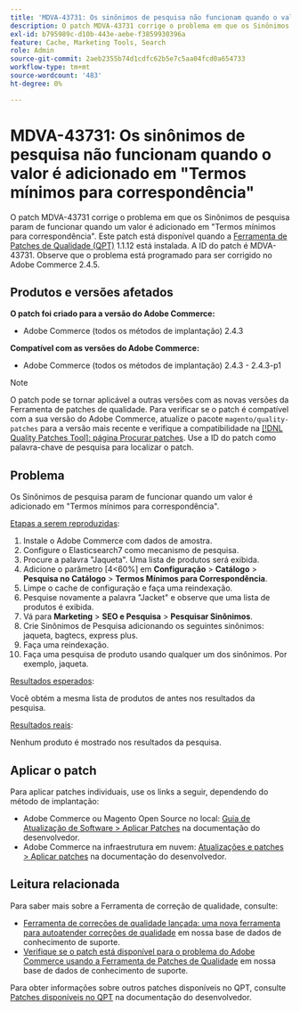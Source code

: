 ```yaml
---
title: 'MDVA-43731: Os sinônimos de pesquisa não funcionam quando o valor é adicionado em "Termos mínimos para correspondência"'
description: O patch MDVA-43731 corrige o problema em que os Sinônimos de pesquisa param de funcionar quando um valor é adicionado em "Termos mínimos para correspondência". Este patch está disponível quando a [Ferramenta de correções de qualidade (QPT)](/help/announcements/adobe-commerce-announcements/magento-quality-patches-released-new-tool-to-self-serve-quality-patches.md) 1.1.12 está instalada. A ID do patch é MDVA-43731. Observe que o problema está programado para ser corrigido no Adobe Commerce 2.4.5.
exl-id: b795989c-d10b-443e-aebe-f3859930396a
feature: Cache, Marketing Tools, Search
role: Admin
source-git-commit: 2aeb2355b74d1cdfc62b5e7c5aa04fcd0a654733
workflow-type: tm+mt
source-wordcount: '483'
ht-degree: 0%

---
```


# MDVA-43731: Os sinônimos de pesquisa não funcionam quando o valor é adicionado em &quot;Termos mínimos para correspondência&quot;

O patch MDVA-43731 corrige o problema em que os Sinônimos de pesquisa param de funcionar quando um valor é adicionado em &quot;Termos mínimos para correspondência&quot;. Este patch está disponível quando a [Ferramenta de Patches de Qualidade (QPT)](/help/announcements/adobe-commerce-announcements/magento-quality-patches-released-new-tool-to-self-serve-quality-patches.md) 1.1.12 está instalada. A ID do patch é MDVA-43731. Observe que o problema está programado para ser corrigido no Adobe Commerce 2.4.5.

## Produtos e versões afetados

**O patch foi criado para a versão do Adobe Commerce:**

* Adobe Commerce (todos os métodos de implantação) 2.4.3

**Compatível com as versões do Adobe Commerce:**

* Adobe Commerce (todos os métodos de implantação) 2.4.3 - 2.4.3-p1

>[!NOTE]
>
>O patch pode se tornar aplicável a outras versões com as novas versões da Ferramenta de patches de qualidade. Para verificar se o patch é compatível com a sua versão do Adobe Commerce, atualize o pacote `magento/quality-patches` para a versão mais recente e verifique a compatibilidade na [[!DNL Quality Patches Tool]: página Procurar patches](https://experienceleague.adobe.com/tools/commerce-quality-patches/index.html?lang=pt-BR). Use a ID do patch como palavra-chave de pesquisa para localizar o patch.

## Problema

Os Sinônimos de pesquisa param de funcionar quando um valor é adicionado em &quot;Termos mínimos para correspondência&quot;.

<u>Etapas a serem reproduzidas</u>:

1. Instale o Adobe Commerce com dados de amostra.
1. Configure o Elasticsearch7 como mecanismo de pesquisa.
1. Procure a palavra &quot;Jaqueta&quot;. Uma lista de produtos será exibida.
1. Adicione o parâmetro [4&lt;60%] em **Configuração** > **Catálogo** > **Pesquisa no Catálogo** > **Termos Mínimos para Correspondência**.
1. Limpe o cache de configuração e faça uma reindexação.
1. Pesquise novamente a palavra &quot;Jacket&quot; e observe que uma lista de produtos é exibida.
1. Vá para **Marketing** > **SEO e Pesquisa** > **Pesquisar Sinônimos**.
1. Crie Sinônimos de Pesquisa adicionando os seguintes sinônimos: jaqueta, bagtecs, express plus.
1. Faça uma reindexação.
1. Faça uma pesquisa de produto usando qualquer um dos sinônimos. Por exemplo, jaqueta.

<u>Resultados esperados</u>:

Você obtém a mesma lista de produtos de antes nos resultados da pesquisa.

<u>Resultados reais</u>:

Nenhum produto é mostrado nos resultados da pesquisa.

## Aplicar o patch

Para aplicar patches individuais, use os links a seguir, dependendo do método de implantação:

* Adobe Commerce ou Magento Open Source no local: [Guia de Atualização de Software > Aplicar Patches](https://experienceleague.adobe.com/pt-br/docs/commerce-operations/tools/quality-patches-tool/usage) na documentação do desenvolvedor.
* Adobe Commerce na infraestrutura em nuvem: [Atualizações e patches > Aplicar patches](https://experienceleague.adobe.com/pt-br/docs/commerce-cloud-service/user-guide/develop/upgrade/apply-patches) na documentação do desenvolvedor.

## Leitura relacionada

Para saber mais sobre a Ferramenta de correção de qualidade, consulte:

* [Ferramenta de correções de qualidade lançada: uma nova ferramenta para autoatender correções de qualidade](/help/announcements/adobe-commerce-announcements/magento-quality-patches-released-new-tool-to-self-serve-quality-patches.md) em nossa base de dados de conhecimento de suporte.
* [Verifique se o patch está disponível para o problema do Adobe Commerce usando a Ferramenta de Patches de Qualidade](/help/support-tools/patches-available-in-qpt-tool/check-patch-for-magento-issue-with-magento-quality-patches.md) em nossa base de dados de conhecimento de suporte.

Para obter informações sobre outros patches disponíveis no QPT, consulte [Patches disponíveis no QPT](https://experienceleague.adobe.com/tools/commerce-quality-patches/index.html?lang=pt-BR) na documentação do desenvolvedor.
